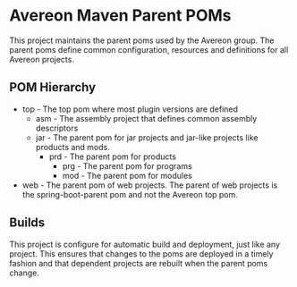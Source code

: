 # Avereon Maven Parent POMs

This project maintains the parent poms used by the Avereon group. The parent poms
define common configuration, resources and definitions for all Avereon projects.

## POM Hierarchy

- top - The top pom where most plugin versions are defined
  - asm - The assembly project that defines common assembly descriptors
  - jar - The parent pom for jar projects and jar-like projects like products 
  and mods.
    - prd - The parent pom for products
      - prg - The parent pom for programs
      - mod - The parent pom for modules
- web - The parent pom of web projects. The parent of web projects is the 
  spring-boot-parent pom and not the Avereon top pom.

## Builds

This project is configure for automatic build and deployment, just like any 
project. This ensures that changes to the poms are deployed in a timely fashion
and that dependent projects are rebuilt when the parent poms change. 
